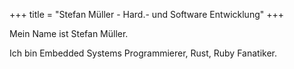 +++
title = "Stefan Müller - Hard.- und Software Entwicklung"
+++

Mein Name ist Stefan Müller.

Ich bin Embedded Systems Programmierer, Rust, Ruby Fanatiker.
